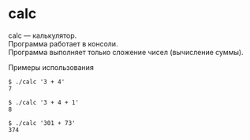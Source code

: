 # calc
calc — калькулятор.  
Программа работает в консоли.  
Программа выполняет только сложение чисел (вычисление суммы).

Примеры использования
```shell
$ ./calc '3 + 4'
7
```
```shell
$ ./calc '3 + 4 + 1'
8
```
```shell
$ ./calc '301 + 73'
374
```